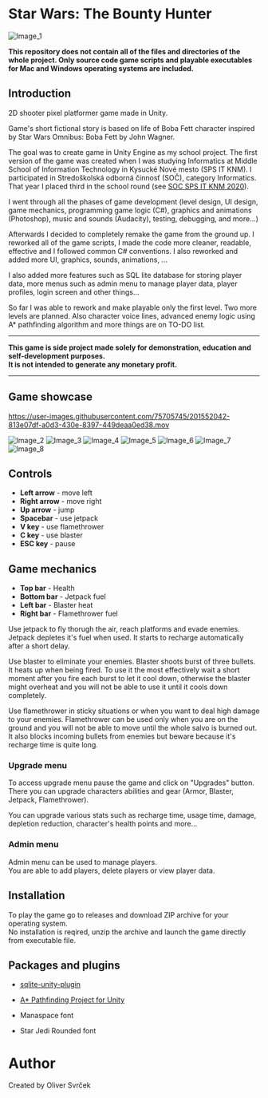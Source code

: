 
# Star Wars: The Bounty Hunter

![Image_1](https://user-images.githubusercontent.com/75705745/193413709-b942dc3d-a322-4132-9ac9-cd86b84efc06.png)

**This repository does not contain all of the files and directories 
of the whole project.
Only source code game scripts and playable executables for Mac and Windows
operating systems are included.**

## Introduction

2D shooter pixel platformer game made in Unity.

Game's short fictional story is based on life of Boba Fett character inspired by Star Wars Omnibus: Boba Fett by John Wagner.

The goal was to create game in Unity Engine as my school project.
The first version of the game was created when I was studying Informatics at Middle School of Information Technology in Kysucké Nové mesto (SPS IT KNM).
I participated in Stredoškolská odborná činnosť (SOČ), category Informatics.
That year I placed third in the school round (see [SOC SPS IT KNM 2020](http://www.spsknm.sk/ssknm/sk/node/923)).

I went through all the phases of game development 
(level design, UI design, game mechanics, programming game logic (C#), 
graphics and animations (Photoshop), music and sounds (Audacity), 
testing, debugging, and more...)

Afterwards I decided to completely remake the game from the ground up.
I reworked all of the game scripts, I made the code more cleaner, readable, effective 
and I followed common C# conventions. I also reworked and added more 
UI, graphics, sounds, animations, ...

I also added more features such as SQL lite database for storing player data, 
more menus such as admin menu to manage player data, player profiles, login screen 
and other things...

So far I was able to rework and make playable only the first level.
Two more levels are planned. Also character voice lines, 
advanced enemy logic using A* pathfinding algorithm and more things are on TO-DO list.

---

**This game is side project made solely for demonstration, education and self-development purposes. \
It is not intended to generate any monetary profit.**

---

## Game showcase

https://user-images.githubusercontent.com/75705745/201552042-813e07df-a0d3-430e-8397-449deaa0ed38.mov

![Image_2](https://user-images.githubusercontent.com/75705745/193413736-44fa3d22-1679-4a43-9e63-541c971355b4.png)
![Image_3](https://user-images.githubusercontent.com/75705745/193413740-20a982e6-4cb1-41e0-a505-0b08da82a17a.png)
![Image_4](https://user-images.githubusercontent.com/75705745/201546567-b57c08a5-c205-447f-b516-3a884f1542a7.png)
![Image_5](https://user-images.githubusercontent.com/75705745/201546651-86277e7f-e228-4018-9a98-aa9b696f3d52.png)
![Image_6](https://user-images.githubusercontent.com/75705745/201546655-a6788f40-3f56-4d36-9887-7d3ad18fea38.png)
![Image_7](https://user-images.githubusercontent.com/75705745/193413746-815cc22e-b00f-4f05-9973-5e468b595511.png)
![Image_8](https://user-images.githubusercontent.com/75705745/201546659-c8f14b95-074a-4699-9552-16e68aafb032.png)

## Controls

- **Left arrow** - move left
- **Right arrow** - move right
- **Up arrow** - jump
- **Spacebar** - use jetpack
- **V key** - use flamethrower
- **C key** - use blaster
- **ESC key** - pause

## Game mechanics

- **Top bar** - Health
- **Bottom bar** - Jetpack fuel
- **Left bar** - Blaster heat
- **Right bar** - Flamethrower fuel

Use jetpack to fly thorugh the air, reach platforms and evade enemies.
Jetpack depletes it's fuel when used. It starts to recharge automatically after a short delay.

Use blaster to eliminate your enemies.
Blaster shoots burst of three bullets. It heats up when being fired. 
To use it the most effectively wait a short moment after you fire each burst to let it cool down, 
otherwise the blaster might overheat and you will not be able to use it until it cools down completely.

Use flamethrower in sticky situations or when you want to deal high damage to your enemies.
Flamethrower can be used only when you are on the ground and you will not be able to move until the whole salvo is burned out.
It also blocks incoming bullets from enemies but beware because it's recharge time is quite long.

### Upgrade menu

To access upgrade menu pause the game and click on "Upgrades" button.\
There you can upgrade characters abilities and gear (Armor, Blaster, Jetpack, Flamethrower).

You can upgrade various stats such as recharge time, usage time, damage, depletion reduction, character's health points and more... 

### Admin menu

Admin menu can be used to manage players.\
You are able to add players, delete players or view player data.

## Installation

To play the game go to releases and download ZIP archive for your operating system.\
No installation is reqired, unzip the archive and launch the game directly from executable file.

## Packages and plugins

- [sqlite-unity-plugin](https://github.com/rizasif/sqlite-unity-plugin)
- [A* Pathfinding Project for Unity](https://arongranberg.com/astar/)

- Manaspace font
- Star Jedi Rounded font

# Author
Created by  Oliver Svrček

